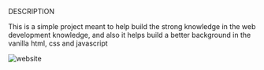 DESCRIPTION

This is a simple project meant to help build the strong knowledge in the web development knowledge, and also it helps build a better background in the vanilla html, css and javascript

![website](https://github.com/l-isaro/alu-web-development/assets/144017545/16927569-4084-4feb-80ac-a4add18047a6)
